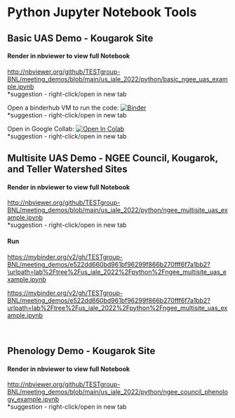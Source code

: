 # Python Jupyter Notebook Tools <br>

## Basic UAS Demo - Kougarok Site <br>
#### Render in nbviewer to view full Notebook
http://nbviewer.org/github/TESTgroup-BNL/meeting_demos/blob/main/us_iale_2022/python/basic_ngee_uas_example.ipynb <br>
*suggestion - right-click/open in new tab
<br>

Open a binderhub VM to run the code:
[![Binder](https://mybinder.org/badge_logo.svg)](https://mybinder.org/v2/gh/TESTgroup-BNL/meeting_demos/0a30ee64aa4a7fd43c1f5dd05e3a91e068123b1d?urlpath=lab%2Ftree%2Fus_iale_2022%2Fpython%2Fbasic_ngee_uas_example.ipynb) <br>
*suggestion - right-click/open in new tab
<br>

Open in Google Collab: [![Open In Colab](https://colab.research.google.com/assets/colab-badge.svg)](https://colab.research.google.com/github/TESTgroup-BNL/meeting_demos/blob/main/us_iale_2022/python/basic_ngee_uas_example.ipynb) <br>
*suggestion - right-click/open in new tab
<br>




## Multisite UAS Demo - NGEE Council, Kougarok, and Teller Watershed Sites <br>
#### Render in nbviewer to view full Notebook
http://nbviewer.org/github/TESTgroup-BNL/meeting_demos/blob/main/us_iale_2022/python/ngee_multisite_uas_example.ipynb <br>
*suggestion - right-click/open in new tab

#### Run
https://mybinder.org/v2/gh/TESTgroup-BNL/meeting_demos/e522dd660bd961bf96299f866b270fff6f7a1bb2?\urlpath=lab%2Ftree%2Fus_iale_2022%2Fpython%2Fngee_multisite_uas_example.ipynb

https://mybinder.org/v2/gh/TESTgroup-BNL/meeting_demos/e522dd660bd961bf96299f866b270fff6f7a1bb2?urlpath=lab%2Ftree%2Fus_iale_2022%2Fpython%2Fngee_multisite_uas_example.ipynb

<br>

## Phenology Demo - Kougarok Site <br>
#### Render in nbviewer to view full Notebook
http://nbviewer.org/github/TESTgroup-BNL/meeting_demos/blob/main/us_iale_2022/python/ngee_council_phenology_example.ipynb <br>
*suggestion - right-click/open in new tab
<br>
